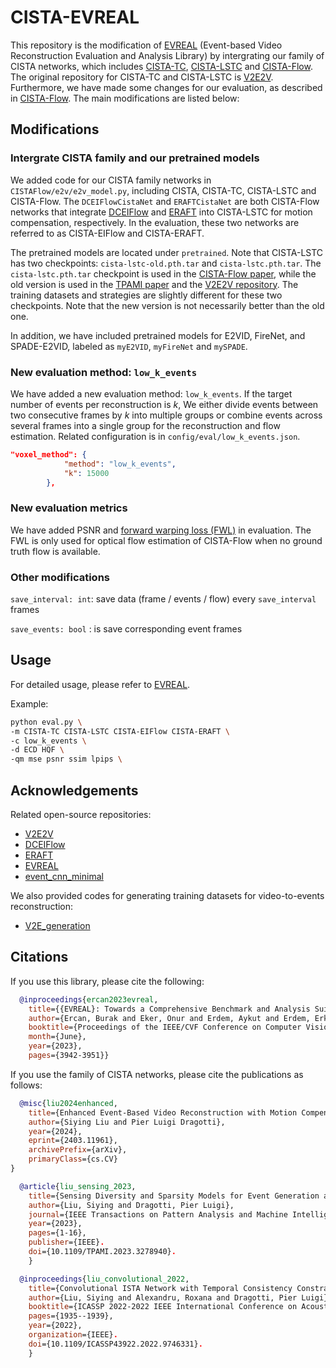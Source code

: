 # CISTA-EVREAL 

This repository is the modification of [EVREAL](https://github.com/ercanburak/EVREAL) (Event-based Video Reconstruction Evaluation and Analysis Library) by intergrating our family of CISTA networks, which includes [CISTA-TC](https://ieeexplore.ieee.org/abstract/document/9746331), [CISTA-LSTC](https://ieeexplore.ieee.org/abstract/document/10130595) and [CISTA-Flow](https://arxiv.org/pdf/2403.11961). The original repository for CISTA-TC and CISTA-LSTC is [V2E2V](https://github.com/lsying009/V2E2V). Furthermore, we have made some changes for our evaluation, as described in [CISTA-Flow](https://arxiv.org/pdf/2403.11961). The main modifications are listed below:

## Modifications

### Intergrate CISTA family and our pretrained models

We added code for our CISTA family networks in ```CISTAFlow/e2v/e2v_model.py```, including CISTA, CISTA-TC, CISTA-LSTC and CISTA-Flow. The ```DCEIFlowCistaNet``` and ```ERAFTCistaNet``` are both CISTA-Flow networks that integrate [DCEIFlow](https://github.com/danqu130/DCEIFlow) and [ERAFT](https://github.com/uzh-rpg/E-RAFT) into CISTA-LSTC for motion compensation, respectively. In the evaluation, these two networks are referred to as CISTA-EIFlow and CISTA-ERAFT.

The pretrained models are located under ```pretrained```. Note that CISTA-LSTC has two checkpoints: ```cista-lstc-old.pth.tar``` and ```cista-lstc.pth.tar```. The ```cista-lstc.pth.tar``` checkpoint is used in the [CISTA-Flow paper](https://arxiv.org/pdf/2403.11961), while the old version is used in the [TPAMI paper](https://ieeexplore.ieee.org/abstract/document/10130595) and the [V2E2V repository](https://github.com/lsying009/V2E2V). The training datasets and strategies are slightly different for these two checkpoints. Note that the new version is not necessarily better than the old one.

In addition, we have included pretrained models for E2VID, FireNet, and SPADE-E2VID, labeled as ```myE2VID```, ```myFireNet``` and ```mySPADE```.


### New evaluation method: ```low_k_events```

We have added a new evaluation method: ```low_k_events```. If the target number of events per reconstruction is $k$, We either divide events between two consecutive frames by $k$ into multiple groups or combine events across several frames into a single group for the reconstruction and flow estimation. Related configuration is in ```config/eval/low_k_events.json```.

```json
"voxel_method": {
            "method": "low_k_events",
            "k": 15000
        },
```

### New evaluation metrics
We have added PSNR and [forward warping loss (FWL)](https://link.springer.com/chapter/10.1007/978-3-030-58583-9_32) in evaluation. The FWL is only used for optical flow estimation of CISTA-Flow when no ground truth flow is available.

### Other modifications
```save_interval: int```: save data (frame / events / flow) every ```save_interval``` frames

```save_events: bool``` : is save corresponding event frames


## Usage
For detailed usage, please refer to [EVREAL](https://github.com/ercanburak/EVREAL). 

Example:
```bash
python eval.py \
-m CISTA-TC CISTA-LSTC CISTA-EIFlow CISTA-ERAFT \
-c low_k_events \
-d ECD HQF \
-qm mse psnr ssim lpips \
```

## Acknowledgements

Related open-source repositories:
- [V2E2V](https://github.com/lsying009/V2E2V) 
- [DCEIFlow](https://github.com/danqu130/DCEIFlow)
- [ERAFT](https://github.com/uzh-rpg/E-RAFT)
- [EVREAL](https://github.com/ercanburak/EVREAL) 
- [event_cnn_minimal](https://github.com/TimoStoff/event_cnn_minimal)

We also provided codes for generating training datasets for video-to-events reconstruction:
- [V2E_generation](https://github.com/lsying009/V2E_Generation)

## Citations
If you use this library, please cite the following:
```bibtex
  @inproceedings{ercan2023evreal,
    title={{EVREAL}: Towards a Comprehensive Benchmark and Analysis Suite for Event-based Video Reconstruction},
    author={Ercan, Burak and Eker, Onur and Erdem, Aykut and Erdem, Erkut},
    booktitle={Proceedings of the IEEE/CVF Conference on Computer Vision and Pattern Recognition (CVPR) Workshops},
    month={June},
    year={2023},
    pages={3942-3951}}
```

If you use the family of CISTA networks, please cite the publications as follows:
```bibtex
  @misc{liu2024enhanced,
    title={Enhanced Event-Based Video Reconstruction with Motion Compensation}, 
    author={Siying Liu and Pier Luigi Dragotti},
    year={2024},
    eprint={2403.11961},
    archivePrefix={arXiv},
    primaryClass={cs.CV}
}
```
```bibtex
  @article{liu_sensing_2023,  
    title={Sensing Diversity and Sparsity Models for Event Generation and Video Reconstruction from Events},   
    author={Liu, Siying and Dragotti, Pier Luigi},  
    journal={IEEE Transactions on Pattern Analysis and Machine Intelligence},  
    year={2023},  
    pages={1-16},  
    publisher={IEEE}. 
    doi={10.1109/TPAMI.2023.3278940}. 
    }
```
```bibtex
  @inproceedings{liu_convolutional_2022,  
    title={Convolutional ISTA Network with Temporal Consistency Constraints for Video Reconstruction from Event Cameras},  
    author={Liu, Siying and Alexandru, Roxana and Dragotti, Pier Luigi},  
    booktitle={ICASSP 2022-2022 IEEE International Conference on Acoustics, Speech and Signal Processing (ICASSP)},  
    pages={1935--1939},  
    year={2022},  
    organization={IEEE}. 
    doi={10.1109/ICASSP43922.2022.9746331}. 
    }
```
